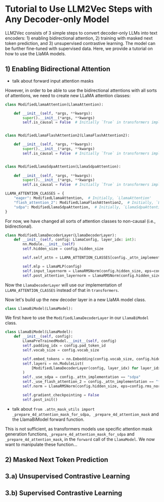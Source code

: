 # Tutorial to Use LLM2Vec Steps with Any Decoder-only Model

LLM2Vec consists of 3 simple steps to convert decoder-only LLMs into text encoders: 1) enabling bidirectional attention, 2) training with masked next token prediction, and 3) unsupervised contrastive learning. The model can be further fine-tuned with supervised data. Here, we provide a tutorial on how to use the LlaMA models. 

## 1) Enabling Bidirectional Attention

- talk about forward input attention masks

However, in order to be able to use the bidirectional attentions with all sorts of attentions, we need to create new LLaMA attention classes:
```python
class ModifiedLlamaAttention(LlamaAttention):

    def __init__(self, *args, **kwargs):
        super().__init__(*args, **kwargs)
        self.is_causal = False  # Initially `True` in transformers implementation


class ModifiedLlamaFlashAttention2(LlamaFlashAttention2):

    def __init__(self, *args, **kwargs):
        super().__init__(*args, **kwargs)
        self.is_causal = False  # Initially `True` in transformers implementation


class ModifiedLlamaSdpaAttention(LlamaSdpaAttention):
    
    def __init__(self, *args, **kwargs):
        super().__init__(*args, **kwargs)
        self.is_causal = False  # Initially `True` in transformers implementation

LLAMA_ATTENTION_CLASSES = {
    "eager": ModifiedLlamaAttention,  # Initially, `LlamaAttention'
    "flash_attention_2": ModifiedLlamaFlashAttention2,  # Initially, `LlamaFlashAttention2'
    "sdpa": ModifiedLlamaSdpaAttention,  # Initially, `LlamaSdpaAttention'
}
```
For now, we have changed all sorts of attention classes to non-causal (i.e., bidirectional).

```python
class ModifiedLlamaDecoderLayer(LlamaDecoderLayer):
    def __init__(self, config: LlamaConfig, layer_idx: int):
        nn.Module.__init__(self)
        self.hidden_size = config.hidden_size

        self.self_attn = LLAMA_ATTENTION_CLASSES[config._attn_implementation](config=config, layer_idx=layer_idx)

        self.mlp = LlamaMLP(config)
        self.input_layernorm = LlamaRMSNorm(config.hidden_size, eps=config.rms_norm_eps)
        self.post_attention_layernorm = LlamaRMSNorm(config.hidden_size, eps=config.rms_norm_eps)
```
Now the `LlamaDecoderLayer` will use our implementation of `LLAMA_ATTENTION_CLASSES` instead of that in `transformers`.

Now let's build up the new decoder layer in a new LlaMA model class.
```python
class LlamaBiModel(LlamaModel):
```

We first have to use the `ModifiedLlamaDecoderLayer` in our `LlamaBiModel` class.
```python
class LlamaBiModel(LlamaModel):
    def __init__(self, config):
        LlamaPreTrainedModel.__init__(self, config)
        self.padding_idx = config.pad_token_id
        self.vocab_size = config.vocab_size

        self.embed_tokens = nn.Embedding(config.vocab_size, config.hidden_size, self.padding_idx)
        self.layers = nn.ModuleList(
            [ModifiedLlamaDecoderLayer(config, layer_idx) for layer_idx in range(config.num_hidden_layers)]  # Initially, `LlamaDecoderLayer(config, layer_idx)`
        )
        self._use_sdpa = config._attn_implementation == "sdpa"
        self._use_flash_attention_2 = config._attn_implementation == "flash_attention_2"
        self.norm = LlamaRMSNorm(config.hidden_size, eps=config.rms_norm_eps)

        self.gradient_checkpointing = False
        self.post_init()
```

- talk about `from .attn_mask_utils import _prepare_4d_attention_mask_for_sdpa, _prepare_4d_attention_mask` and the LlamaBiModel forward function.

This is not sufficient, as transformers models use specific attention mask generation functions, `_prepare_4d_attention_mask_for_sdpa` and `_prepare_4d_attention_mask`, in the `forward` call of the `LlamaModel`. We now want to manipulate these function...


## 2) Masked Next Token Prediction

## 3.a) Unsupervised Contrastive Learning

## 3.b) Supervised Contrastive Learning
